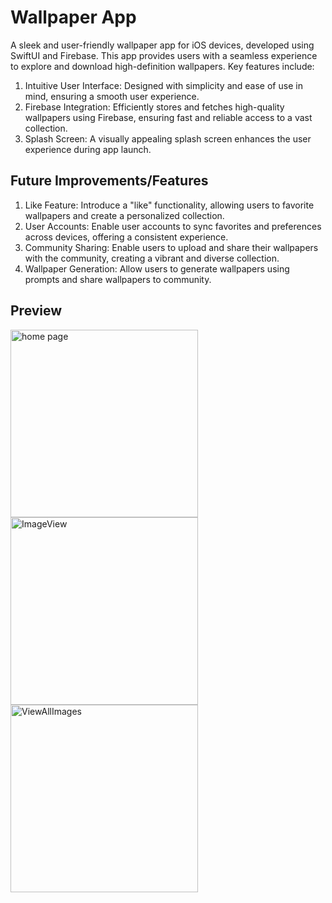 # Wallpaper App

A sleek and user-friendly wallpaper app for iOS devices, developed using SwiftUI and Firebase. This app provides users with a seamless experience to explore and download high-definition wallpapers. Key features include:
  1. Intuitive User Interface: Designed with simplicity and ease of use in mind, ensuring a smooth user experience.
  2. Firebase Integration: Efficiently stores and fetches high-quality wallpapers using Firebase, ensuring fast and reliable access to a vast collection.
  3. Splash Screen: A visually appealing splash screen enhances the user experience during app launch.


## Future Improvements/Features

1. Like Feature: Introduce a "like" functionality, allowing users to favorite wallpapers and create a personalized collection.
2. User Accounts: Enable user accounts to sync favorites and preferences across devices, offering a consistent experience.
3. Community Sharing: Enable users to upload and share their wallpapers with the community, creating a vibrant and diverse collection.
4. Wallpaper Generation: Allow users to generate wallpapers using prompts and share wallpapers to community.


## Preview


<img width="300" alt="home page" src="https://github.com/user-attachments/assets/16f2f01e-a264-4557-83de-fc049de72fca">
<img width="300" alt="ImageView" src="https://github.com/user-attachments/assets/ae8a30ec-24a4-4aa6-a97e-2902bd07c75c">
<img width="300" alt="ViewAllImages" src="https://github.com/user-attachments/assets/865e0719-96eb-4a1a-8fbb-3ad63e783d36">
